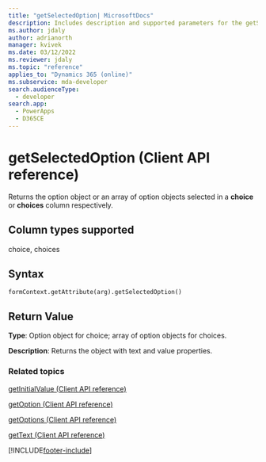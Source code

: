 ```yaml
---
title: "getSelectedOption| MicrosoftDocs"
description: Includes description and supported parameters for the getSelectedOption method.
ms.author: jdaly
author: adrianorth
manager: kvivek
ms.date: 03/12/2022
ms.reviewer: jdaly
ms.topic: "reference"
applies_to: "Dynamics 365 (online)"
ms.subservice: mda-developer
search.audienceType: 
  - developer
search.app: 
  - PowerApps
  - D365CE
---
```

# getSelectedOption (Client API reference)



Returns the option object or an array of option objects selected in a **choice** or **choices** column respectively. 

## Column types supported

choice, choices

## Syntax

`formContext.getAttribute(arg).getSelectedOption()`

## Return Value

**Type**: Option object for choice; array of option objects for choices. 

**Description**: Returns the object with text and value properties.

### Related topics
[getInitialValue (Client API reference)](getInitialValue.md)

[getOption (Client API reference)](getOption.md)

[getOptions (Client API reference)](getOptions.md)

[getText (Client API reference)](getText.md)



[!INCLUDE[footer-include](../../../../../includes/footer-banner.md)]